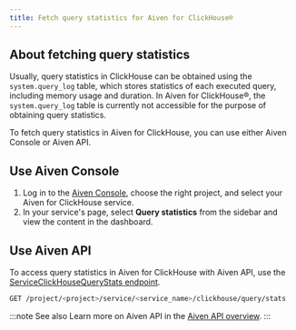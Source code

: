```yaml
---
title: Fetch query statistics for Aiven for ClickHouse®
---
```


## About fetching query statistics

Usually, query statistics in ClickHouse can be obtained using the
`system.query_log` table, which stores statistics of each executed
query, including memory usage and duration. In Aiven for ClickHouse®,
the `system.query_log` table is currently not accessible for the purpose
of obtaining query statistics.

To fetch query statistics in Aiven for ClickHouse, you can use either
Aiven Console or Aiven API.

## Use Aiven Console

1.  Log in to the [Aiven Console](https://console.aiven.io/), choose the
    right project, and select your Aiven for ClickHouse service.
2.  In your service\'s page, select **Query statistics** from the
    sidebar and view the content in the dashboard.

## Use Aiven API

To access query statistics in Aiven for ClickHouse with Aiven API, use
the [ServiceClickHouseQueryStats
endpoint](https://api.aiven.io/doc/#tag/Service:_ClickHouse/operation/ServiceClickHouseQueryStats).

``` bash
GET /project/<project>/service/<service_name>/clickhouse/query/stats
```

:::note See also
Learn more on Aiven API in the
[Aiven API overview](/docs/tools/api).
:::
